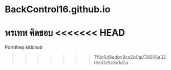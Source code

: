 # BackControl16.github.io
พรเทพ คิดชอบ
<<<<<<< HEAD
=======
Pornthep kidchob
>>>>>>> 7f9c6d9edbc9ca2b0a039666a3209c029c8c1d2a
